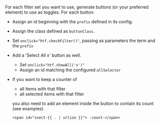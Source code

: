 For each filter set you want to use, generate buttons (or your preferred element) to use as toggles. For each button:

- Assign an id beginning with the `prefix` defined in its config. 

- Assign the class defined as `buttonClass`.

- Set `onclick="htf.checkFilter()"`, passing as parameters the term and the `prefix`

- Add a 'Select All x' button as well. 
  - Set `onclick="htf.showAll('x')"`
  - Assign an id matching the configured `allSelector`
  
- If you want to keep a counter of 
  - all items with that filter 
  - all selected items with that filter 
  
  you also need to add an element inside the button to contain its count (see examples)
  
  ```go-html-template
  <span id="ssect-{{ . | urlize }}"> -count-</span>
  ```

